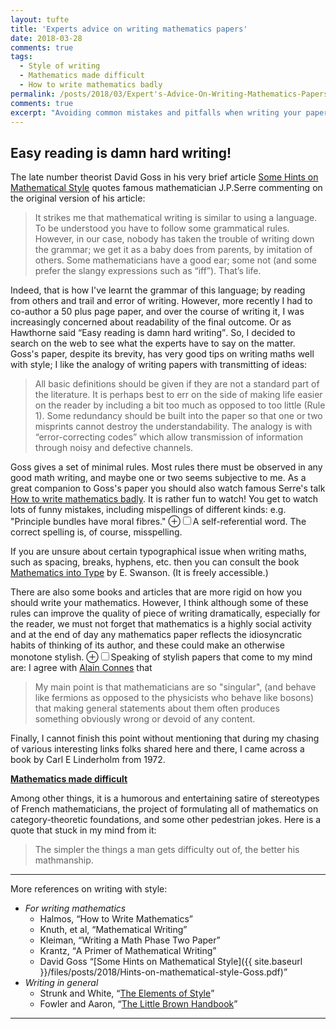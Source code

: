 ```yaml
---
layout: tufte
title: 'Experts advice on writing mathematics papers'
date: 2018-03-28
comments: true
tags:
  - Style of writing 
  - Mathematics made difficult
  - How to write mathematics badly
permalink: /posts/2018/03/Expert's-Advice-On-Writing-Mathematics-Papers/  
comments: true
excerpt: "Avoiding common mistakes and pitfalls when writing your papers; Learning to show mercy on the readers/editors/publishers of your papers"
---
```


## Easy reading is damn hard writing!

The late number theorist David Goss in his very brief article 
[Some Hints on Mathematical Style](https://people.math.osu.edu/goss.3/hint.pdf) quotes famous mathematician J.P.Serre commenting on the original version of his article:
> It strikes me that mathematical writing is similar to using a
language. To be understood you have to follow some grammatical rules. However, in our case, nobody has taken the trouble of writing down the grammar; we get it as a baby does from parents, by imitation of others. Some mathematicians have a good ear; some not (and some prefer the slangy expressions such as “iff”). That’s life.

Indeed, that is how I've learnt the grammar of this language; by reading from others and trail and error of writing. However, more recently I had to co-author a 50 plus page paper, and over the course of writing it, I was increasingly concerned about readability of the final outcome. Or as Hawthorne said <q>Easy reading is damn hard writing</q>. So, I decided to search on the web to see what the experts have to say on the matter. Goss's paper, despite its brevity, has very good tips on writing maths well with style; I like the analogy of writing papers with transmitting of ideas:   
> All basic definitions should be given if they are not a
standard part of the literature. It is perhaps best to err on the side of making life easier on the reader by including a bit too much as opposed to too little (Rule 1). Some redundancy should be built into the paper so that one or two misprints cannot destroy the understandability. The analogy is with “error-correcting codes” which allow transmission of information through noisy and defective channels.

Goss gives a set of minimal rules. Most rules there must be observed in any good math writing, and maybe one or two seems subjective to me. As a great companion to Goss's paper you should also watch famous Serre's talk [How to write mathematics badly](https://www.youtube.com/watch?v=ECQyFzzBHlo). It is rather fun to watch! You get to watch lots of funny mistakes, including mispellings of different kinds: e.g. "Principle bundles have moral fibres." <label for="mn-misspelling" class="margin-toggle">&#8853;</label><input type="checkbox" id="mn-misspelling" class="margin-toggle"/><span class="marginnote">A self-referential word. The correct spelling is, of course, misspelling.</span>    


If you are unsure about certain typographical issue when writing maths, such as spacing, breaks, hyphens, etc. then you can consult the book [Mathematics into Type](https://www.ams.org/publications/authors/mit-2.pdf) by E. Swanson. (It is freely accessible.)


There are also some books and articles that are more rigid on how you should write your mathematics. However, I think although some of these rules can improve the quality of piece of writing dramatically, especially for the reader, we must not forget that mathematics is a highly social activity and at the end of day any mathematics paper reflects the idiosyncratic habits of thinking of its author, and these could make an otherwise monotone stylish.
<label for="mn-stylish-papers" class="margin-toggle">&#8853;</label><input type="checkbox" id="mn-stylish-papers" class="margin-toggle"/><span class="marginnote">Speaking of stylish papers that come to my mind are: </span>
I agree with [Alain Connes](http://noncommutativegeometry.blogspot.co.uk/2007/02/good-mathematics.html) that  

> My main point is that mathematicians are so "singular", (and behave like fermions as opposed to the physicists who behave like bosons) that making general statements about them often produces something obviously wrong or devoid of any content.


Finally, I cannot finish this point without mentioning that during my chasing of various interesting links folks shared here and there, I came across a book by Carl E Linderholm from 1972.
 
  **[Mathematics made difficult](https://en.wikipedia.org/wiki/Mathematics_Made_Difficult)**

Among other things, it is a humorous and entertaining satire of stereotypes of French mathematicians, the project of formulating all of mathematics on category-theoretic foundations, and some other pedestrian jokes. Here is a quote that stuck in my mind from it:

> The simpler the things a man gets difficulty out of, the better his mathmanship.



-------------------------------------------------------
More references on writing with style:
 + <em>For writing mathematics</em> 
   - Halmos, <q>How to Write Mathematics</q> 
   - Knuth, et al, <q>Mathematical Writing</q>
   - Kleiman, <q>Writing a Math Phase Two Paper</q>
   - Krantz, <q>A Primer of Mathematical Writing</q>
   - David Goss <q>[Some Hints on Mathematical Style]({{ site.baseurl }}/files/posts/2018/Hints-on-mathematical-style-Goss.pdf)</q>
 + <em>Writing in general</em>
   - Strunk and White, <q>[The Elements of Style](http://www.jlakes.org/ch/web/The-elements-of-style.pdf)</q>
   - Fowler and Aaron, <q>[The Little Brown Handbook](http://www.pearsoncustom.com/de/instructor/Instructors_manual.pdf)</q>
---------------------------------------------------------
